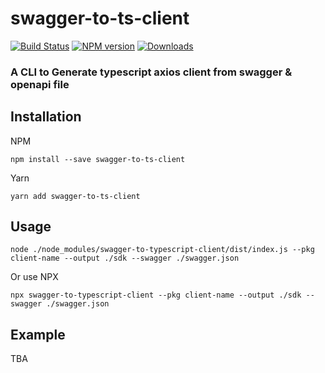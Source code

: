 # swagger-to-ts-client
[![Build Status](https://github.com/meabed/swagger-to-typescript-client/actions/workflows/ci.yml/badge.svg)](https://github.com/meabed/swagger-to-typescript-client/actions/workflows/ci.yml)
[![NPM version](https://img.shields.io/npm/v/swagger-to-typescript-client.svg)](https://www.npmjs.com/package/swagger-to-typescript-client)
[![Downloads](https://img.shields.io/npm/dm/swagger-to-typescript-client.svg)](https://www.npmjs.com/package/swagger-to-typescript-client)


### A CLI to Generate typescript axios client from swagger & openapi file

## Installation
NPM 
```npm
npm install --save swagger-to-ts-client
```
Yarn
```yarn
yarn add swagger-to-ts-client
```



## Usage
```
node ./node_modules/swagger-to-typescript-client/dist/index.js --pkg client-name --output ./sdk --swagger ./swagger.json
```

Or use NPX 
```
npx swagger-to-typescript-client --pkg client-name --output ./sdk --swagger ./swagger.json
```

## Example
TBA
